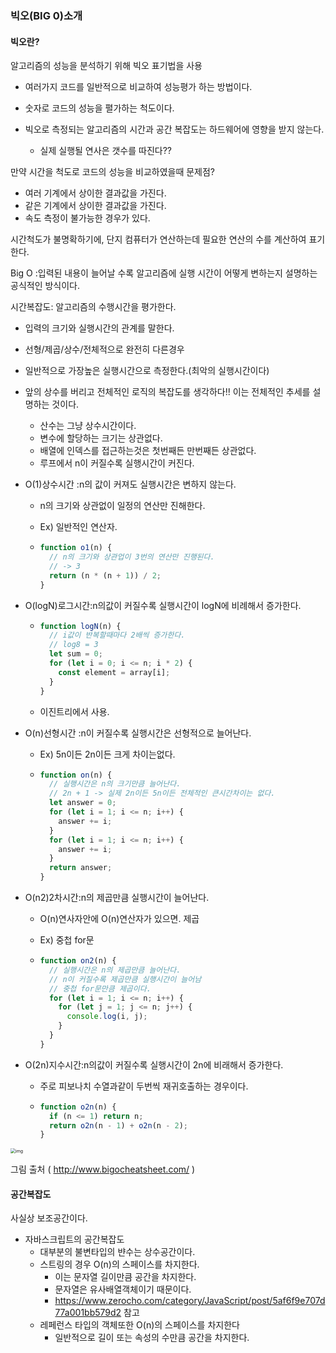### 빅오(BIG 0)소개

#### 빅오란?

알고리즘의 성능을 분석하기 위해 빅오 표기법을 사용

- 여러가지 코드를 일반적으로 비교하여 성능평가 하는 방법이다.

- 숫자로 코드의 성능을 펼가하는 척도이다.
- 빅오로 측정되는 알고리즘의 시간과 공간 복잡도는 하드웨어에 영향을 받지 않는다.
  - 실제 실행될 연사은 갯수를 따진다??

만약 시간을 척도로 코드의 성능을 비교하였을때 문제점?

- 여러 기계에서 상이한 결과값을 가진다.
- 같은 기계에서 상이한 결과값을 가진다.
- 속도 측정이 불가능한 경우가 있다.

시간척도가 불명확하기에, 단지 컴퓨터가 연산하는데 필요한 연산의 수를 계산하여 표기한다.

Big O :입력된 내용이 늘어날 수록 알고리즘에 실행 시간이 어떻게 변하는지 설명하는 공식적인 방식이다.

시간복잡도: 알고리즘의 수행시간을 평가한다.

- 입력의 크기와 실행시간의 관계를 말한다.
- 선형/제곱/상수/전체적으로 완전히 다른경우
- 일반적으로 가장높은 실행시간으로 측정한다.(최악의 실행시간이다)
- 앞의 상수를 버리고 전체적인 로직의 복잡도를 생각하다!! 이는 전체적인 추세를 설명하는 것이다.

  - 산수는 그냥 상수시간이다.
  - 변수에 할당하는 크기는 상관없다.
  - 배열에 인덱스를 접근하는것은 첫번째든 만번째든 상관없다.
  - 루프에서 n이 커질수록 실행시간이 커진다.

- O(1)상수시간 :n의 값이 커져도 실행시간은 변하지 않는다.

  - n의 크기와 상관없이 일정의 연산만 진해한다.

  - Ex) 일반적인 연산자.

  - ```javascript
    function o1(n) {
      // n의 크기와 상관업이 3번의 연산만 진행된다.
      // -> 3
      return (n * (n + 1)) / 2;
    }
    ```

- O(logN)로그시간:n의값이 커질수록 실행시간이 logN에 비례해서 증가한다.

  - ```javascript
    function logN(n) {
      // i값이 반복할때마다 2배씩 증가한다.
      // log8 = 3
      let sum = 0;
      for (let i = 0; i <= n; i * 2) {
        const element = array[i];
      }
    }
    ```

  - 이진트리에서 사용.

- O(n)선형시간 :n이 커질수록 실행시간은 선형적으로 늘어난다.

  - Ex) 5n이든 2n이든 크게 차이는없다.

  - ```javascript
    function on(n) {
      // 실행시간은 n의 크기만큼 늘어난다.
      // 2n + 1 -> 실제 2n이든 5n이든 전체적인 큰시간차이는 없다.
      let answer = 0;
      for (let i = 1; i <= n; i++) {
        answer += i;
      }
      for (let i = 1; i <= n; i++) {
        answer += i;
      }
      return answer;
    }
    ```

- O(n2)2차시간:n의 제곱만큼 실행시간이 늘어난다.

  - O(n)연사자안에 O(n)연산자가 있으면. 제곱

  - Ex) 중첩 for문

  - ```javascript
    function on2(n) {
      // 실행시간은 n의 제곱만큼 늘어난다.
      // n이 커질수록 제곱만큼 실행시간이 늘어남
      // 중첩 for문만큼 제곱이다.
      for (let i = 1; i <= n; i++) {
        for (let j = 1; j <= n; j++) {
          console.log(i, j);
        }
      }
    }
    ```

- O(2n)지수시간:n의값이 커질수록 실행시간이 2n에 비래해서 증가한다.

  - 주로 피보나치 수열과같이 두번씩 재귀호출하는 경우이다.

  - ```javascript
    function o2n(n) {
      if (n <= 1) return n;
      return o2n(n - 1) + o2n(n - 2);
    }
    ```

<img src="https://blog.kakaocdn.net/dn/bthyOS/btruqFF5KI4/nkQQeGMBwOXPSXPE225GRK/img.jpg" alt="img" style="zoom:50%;" />

그림 출처 ( http://www.bigocheatsheet.com/ )

#### 공간복잡도

사실상 보조공간이다.

- 자바스크립트의 공간복잡도
  - 대부분의 불변타입의 뱐수는 상수공간이다.
  - 스트링의 경우 O(n)의 스페이스를 차지한다.
    - 이는 문자열 길이만큼 공간을 차지한다.
    - 문자열은 유사배열객체이기 때문이다.
    - https://www.zerocho.com/category/JavaScript/post/5af6f9e707d77a001bb579d2 참고
  - 레페런스 타입의 객체또한 O(n)의 스페이스를 차지한다
    - 일반적으로 길이 또는 속성의 수만큼 공간을 차지한다.
